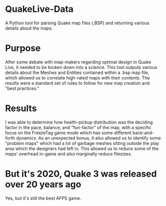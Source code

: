 # QuakeLive-Data
A Python tool for parsing Quake map files (.BSP) and returning various details about the maps

# Purpose
After some debate with map-makers regarding optimal design in Quake Live, it needed to be broken down into a science. This tool outputs various details about the Meshes and Entities contained within a .bsp map file, which allowed us to correlate high-rated maps with their contents. The results were a standard set of rules to follow for new map creation and "best practices."

# Results
I was able to determine how health-pickup distribution was the deciding factor in the pace, balance, and "fun-factor" of the map, with a specific focus on the FreezeTag game mode which has some different back-and-forth dynamics.
As an unexpected bonus, it also allowed us to identify some "problem maps" which had a lot of garbage meshes sitting outside the play area which the designers had left in. This allowed us to reduce some of the maps' overhead in-game and also marginally reduce filesizes.

# But it's 2020, Quake 3 was released over 20 years ago
Yes, but it's still the best AFPS game.

